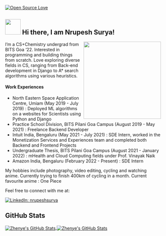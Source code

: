 [![Open Source Love](https://badges.frapsoft.com/os/v1/open-source.svg?v=102)](https://github.com/ellerbrock/open-source-badge/)
<h2> <img src="https://media.giphy.com/media/tuCFp8rod0x3O/giphy.gif" width="50"> Hi there, I am Nrupesh Surya! </h2>
<img align='right' src="https://media.giphy.com/media/xUA7bdpLxQhsSQdyog/giphy.gif" width="250">  


<!-- https://media.giphy.com/media/xUA7bdpLxQhsSQdyog/giphy.gif -->

<p>I’m a CS+Chemistry undergrad from BITS Goa ‘22. Interested in programming and building things from scratch. Love exploring diverse fields in CS, ranging from Back-end development in Django to A* search algorithms using various heuristics. </p>

<h4> Work Experiences </h4>
<ul>
  <li>North Eastern Space Application Centre, Umiam (May 2019 - July 2019) : Deployed ML algorithms on a websites for Scientists using Python and Django</li>
  <li>Practice School Division, BITS Pilani Goa Campus (August 2019 - May 2021) : Freelance Backend Developer </li>
  <li>Intuit India, Bengaluru (May 2021 - July 2021) : SDE Intern, worked in the Monetization Services and Experiences team and completed both Backend and Frontend Projects</li>
  <li>Undergraduate Thesis, BITS Pilani Goa Campus (August 2021 - January 2022) : mHealth and Cloud Computing fields under Prof. Vinayak Naik</li>
  <li>Amazon India, Bengaluru (February 2022 - Present) : SDE Intern </li>
</ul>
  
<p>My hobbies include photography, video editing, cycling and watching anime. Currently trying to finish 400km of cycling in a month. Current favourite anime : One Piece</p>

<p> Feel free to connect with me at:  

<!--[![Linkedin: thaianebraga](https://img.shields.io/badge/-thaianebraga-blue?style=flat-square&logo=Linkedin&logoColor=white&link=https://www.linkedin.com/in/thaianebraga/)](https://www.linkedin.com/in/thaianebraga/)-->
[![LinkedIn: nrupeshsurya](https://img.shields.io/badge/-nrupeshsurya-blue?style=flat-square&logo=Linkedin&logoColor=white&link=https://www.linkedin.com/in/nrupeshsurya/)](https://www.linkedin.com/in/nrupeshsurya/)  
  
  
<h2> GitHub Stats </h2>  
<a href="https://github.com/nrupeshsurya/nrupeshsurya">
  <img align="center" src="https://github-readme-stats.vercel.app/api/top-langs/?username=nrupeshsurya&hide=jupyter%20notebook,tex&title_color=6aa6f8&text_color=8a919a&icon_color=6aa6f8&bg_color=22272e" alt="Zhenye's GitHub Stats" />
</a>
  
<a href="https://github.com/Zhenye-Na/Zhenye-Na">
  <img align="center" src="https://github-readme-stats.vercel.app/api?username=nrupeshsurya&show_icons=true&line_height=27&count_private=true&title_color=6aa6f8&text_color=8a919a&icon_color=6aa6f8&bg_color=22272e" alt="Zhenye's GitHub Stats" />
</a>  

<!--
**nrupeshsurya/nrupeshsurya** is a ✨ _special_ ✨ repository because its `README.md` (this file) appears on your GitHub profile.

Here are some ideas to get you started:

- 🔭 I’m currently working on ...
- 🌱 I’m currently learning ...
- 👯 I’m looking to collaborate on ...
- 🤔 I’m looking for help with ...
- 💬 Ask me about ...
- 📫 How to reach me: ...
- 😄 Pronouns: ...
- ⚡ Fun fact: ...
-->

